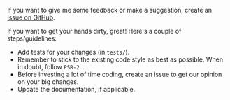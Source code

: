 If you want to give me some feedback or make a suggestion, create an [issue on
GitHub](https://github.com/vijinho/sql-formatter/issues/new).

If you want to get your hands dirty, great! Here's a couple of
steps/guidelines:

- Add tests for your changes (in `tests/`).
- Remember to stick to the existing code style as best as possible. When in
  doubt, follow `PSR-2`.
- Before investing a lot of time coding, create an issue to get our opinion on
  your big changes.
- Update the documentation, if applicable.
